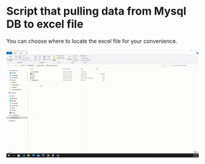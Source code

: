# Script that pulling data from Mysql DB to excel file

You can choose where to locate the excel file for your convenience.

![](excelCode.gif)